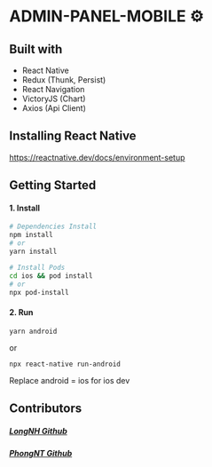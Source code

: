 # ADMIN-PANEL-MOBILE ⚙️ 

## Built with
- React Native
- Redux (Thunk, Persist)
- React Navigation
- VictoryJS (Chart)
- Axios (Api Client)

## Installing React Native

https://reactnative.dev/docs/environment-setup

## Getting Started

#### 1. Install

```bash
# Dependencies Install
npm install
# or
yarn install

# Install Pods
cd ios && pod install
# or
npx pod-install
```

#### 2. Run

```
yarn android
```
or

```
npx react-native run-android
```

Replace android = ios for ios dev

## Contributors

##### [LongNH Github](https://github.com/gywreb)
##### [PhongNT Github](https://github.com/Phong111222)

